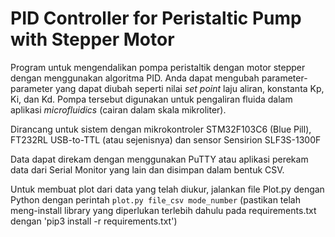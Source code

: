 # PID Controller for Peristaltic Pump with Stepper Motor

Program untuk mengendalikan pompa peristaltik dengan motor stepper dengan menggunakan algoritma PID. Anda dapat mengubah parameter-parameter yang dapat diubah seperti nilai *set point* laju aliran, konstanta Kp, Ki, dan Kd. Pompa tersebut digunakan untuk pengaliran fluida dalam aplikasi *microfluidics* (cairan dalam skala mikroliter).

Dirancang untuk sistem dengan mikrokontroler STM32F103C6 (Blue Pill), FT232RL USB-to-TTL (atau sejenisnya) dan sensor Sensirion SLF3S-1300F

Data dapat direkam dengan menggunakan PuTTY atau aplikasi perekam data dari Serial Monitor yang lain dan disimpan dalam bentuk CSV.

Untuk membuat plot dari data yang telah diukur, jalankan file Plot.py dengan Python dengan perintah `plot.py file_csv mode_number`
(pastikan telah meng-install library yang diperlukan terlebih dahulu pada requirements.txt dengan 'pip3 install -r requirements.txt')
